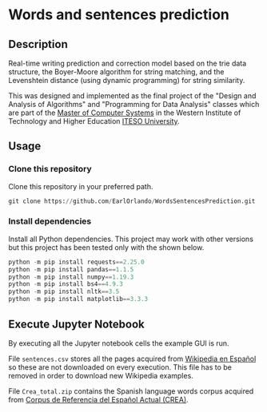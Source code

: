 # Words and sentences prediction
## Description

Real-time writing prediction and correction model based on the trie data structure, the Boyer-Moore algorithm for string matching, and the Levenshtein distance (using dynamic programming) for string similarity.

This was designed and implemented as the final project of the "Design and Analysis of Algorithms" and "Programming for Data Analysis" classes which are part of the [Master of Computer Systems](https://posgrados.iteso.mx/maestria-sistemas-computacionales) in the Western Institute of Technology and Higher Education [ITESO University](https://iteso.mx/).

## Usage

### Clone this repository

Clone this repository in your preferred path.

```python
git clone https://github.com/EarlOrlando/WordsSentencesPrediction.git
```

### Install dependencies

Install all Python dependencies. This project may work with other versions but this project has been tested only with the shown below.

```python
python -m pip install requests==2.25.0
python -m pip install pandas==1.1.5
python -m pip install numpy==1.19.3
python -m pip install bs4==4.9.3
python -m pip install nltk==3.5
python -m pip install matplotlib==3.3.3
```

## Execute Jupyter Notebook
By executing all the Jupyter notebook cells the example GUI is run.

File `sentences.csv` stores all the pages acquired from [Wikipedia en Español](https://es.wikipedia.org/wiki/Wikipedia_en_espa%C3%B1ol) so these are not downloaded on every execution. This file has to be removed in order to download new Wikipedia examples.

File `Crea_total.zip` contains the Spanish language words corpus acquired from [Corpus de Referencia del Español Actual (CREA)](http://corpus.rae.es/lfrecuencias.html).